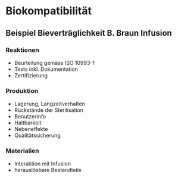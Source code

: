 Biokompatibilität
=================

Beispiel Bieverträglichkeit B. Braun Infusion
---------------------------------------------

### Reaktionen
- Beurteilung gemäss ISO 10993-1
- Tests inkl. Dokumentation
- Zertifizierung

### Produktion
- Lagerung, Langzeitverhalten
- Rückstände der Sterilisation
- Benutzerinfo
- Haltbarkeit
- Nebeneffekte
- Qualitätssicherung

### Materialien
- Interaktion mit Infusion
- herauslösbare Bestandteile
